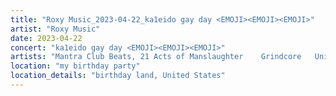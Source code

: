 ```yaml
---
title: "Roxy Music_2023-04-22_ka1eido gay day <EMOJI>️<EMOJI><EMOJI>"
artist: "Roxy Music"
date: 2023-04-22
concert: "ka1eido gay day <EMOJI>️<EMOJI><EMOJI>"
artists: "Mantra Club Beats, 21 Acts of Manslaughter	Grindcore	United States, Buckshot, ABBA, 9 Foot Super SoldierCrossoverHardcore, 12 Gauge Rampage, 324	Grindcore	Japan"
location: "my birthday party"
location_details: "birthday land, United States"
---
```

